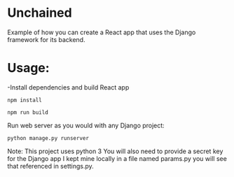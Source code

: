 # Unchained

Example of how you can create a React app that uses the Django framework for its backend.

# Usage:

-Install dependencies and build React app

    npm install

    npm run build

Run web server as you would with any Django project:

    python manage.py runserver


Note: This project uses python 3
You will also need to provide a secret key for the Django app
I kept mine locally in a file named params.py you will see that
referenced in settings.py.
